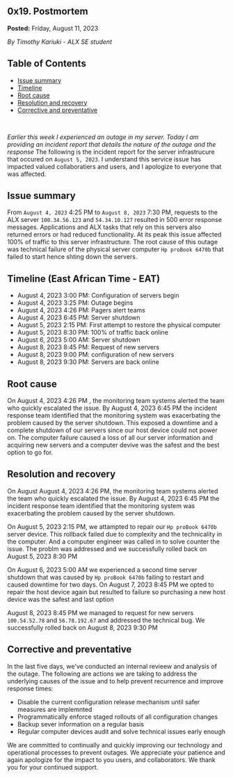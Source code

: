 ## 0x19. Postmortem

**Posted:** Friday, August 11, 2023

*By Timothy Kariuki - ALX SE student*

## Table of Contents
- [Issue summary](#Issue-summary)
- [Timeline](#Timeline)
- [Root cause](#Root-cause)
- [Resolution and recovery](#Resolution-and-recovery)
- [Corrective and preventative](#Corrective-and-preventative)

<br/>

*Earlier this week I experienced an outage in my server. Today I am providing an incident report that details the nature of the outage and the response*
The following is the incident report for the server infrastrucure that occured on `August 5, 2023`. I understand this service issue has impacted valued collaboratiers and users, and I apologize to everyone that was affected.

## Issue summary

From `August 4, 2023` 4:25 PM to  `August 8, 2023` 7:30 PM, requests to the ALX server `100.34.56.123` and `54.34.10.127` resulted in 500 error response messages. Applications and ALX tasks that rely on this servers also returned errors or had reduced functionality. At its peak this issue affected 100% of traffic to this server infrastructure. The root cause of this outage was technical failure of the physical server computer `Hp proBook 6470b` that failed to start hence shting down the servers.

## Timeline (East African Time - EAT)

- August 4, 2023 3:00 PM: Configuration of servers begin
- August 4, 2023 3:25 PM: Outage begins
- August 4, 2023 4:26 PM: Pagers alert teams
- August 4, 2023 6:45 PM: Server shutdown
- August 5, 2023 2:15 PM: First attempt to restore the physical computer
- August 5, 2023 8:30 PM: 100% of traffic back online
- August 6, 2023 5:00 AM: Server shutdown
- August 8, 2023 8:45 PM: Request of new servers
- August 8, 2023 9:00 PM: configuration of new servers
- August 8, 2023 9:30 PM: Servers are back online

## Root cause

On August 4, 2023 4:26 PM , the monitoring team systems alerted the team who quickly escalated the issue. By August 4, 2023 6:45 PM the incident response team identified that the monitoring system was exacerbating the problem caused by the server shutdown. This exposed a downtime and a complete shutdown of our servers since our host device could not power on. The computer failure caused a loss of all our server information and acquiring new servers and a computer devive was the safest and the best option to go for.

## Resolution and recovery
On August August 4, 2023 4:26 PM, the monitoring team systems alerted the team who quickly escalated the issue. By August 4, 2023 6:45 PM the incident response team identified that the monitoring system was exacerbating the problem caused by the server shutdown.

On August 5, 2023 2:15 PM, we attampted to repair our `Hp proBook 6470b` server device. This rollback failed due to complexity and the technicality in the computer. And a computer engineer was called in to solve counter the issue. The problm was addressed and we successfully rolled back on August 5, 2023 8:30 PM

On  August 6, 2023 5:00 AM we experienced a second time server shutdown that was caused by `Hp proBook 6470b` failing to restart and caused downtime for two days. On  August 7, 2023 8:45 PM we opted to repair the host device again but resulted to failure so purchasing a new host device was the safest and last option

August 8, 2023 8:45 PM we managed to request for new servers `100.54.52.78` and `56.78.192.67` and addressed the technical bug. We successfully rolled back on August 8, 2023 9:30 PM

## Corrective and preventative

In the last five days, we've conducted an internal revieew and analysis of the outage. The following are actions we are taking to address the underlying causes of the issue and to help prevent recurrence and improve response times:

- Disable the current configuration release mechanism until safer measures are implemnted
- Programmatically enforce staged rollouts of all configuration changes
- Backup sever information on a regular basis
- Regular computer devices audit and solve technical issues early enough

We are committed to continually and quickly improving our technology and operational processes to prevent outages. We appreciate your patience and again apologize for the impact to you users, and collaborators. We thank you for your continued support.
